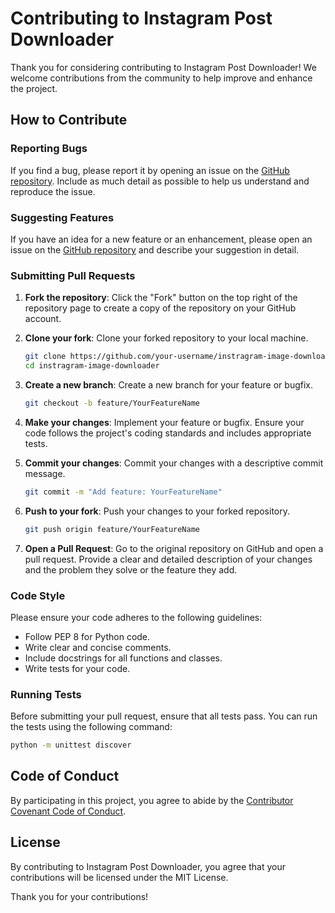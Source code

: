 # Contributing to Instagram Post Downloader

Thank you for considering contributing to Instagram Post Downloader! We welcome contributions from the community to help improve and enhance the project.

## How to Contribute

### Reporting Bugs
If you find a bug, please report it by opening an issue on the [GitHub repository](https://github.com/thepKz/instragram-image-downloader/issues). Include as much detail as possible to help us understand and reproduce the issue.

### Suggesting Features
If you have an idea for a new feature or an enhancement, please open an issue on the [GitHub repository](https://github.com/thepKz/instragram-image-downloader/issues) and describe your suggestion in detail.

### Submitting Pull Requests
1. **Fork the repository**: Click the "Fork" button on the top right of the repository page to create a copy of the repository on your GitHub account.

2. **Clone your fork**: Clone your forked repository to your local machine.
    ```bash
    git clone https://github.com/your-username/instragram-image-downloader.git
    cd instragram-image-downloader
    ```

3. **Create a new branch**: Create a new branch for your feature or bugfix.
    ```bash
    git checkout -b feature/YourFeatureName
    ```

4. **Make your changes**: Implement your feature or bugfix. Ensure your code follows the project's coding standards and includes appropriate tests.

5. **Commit your changes**: Commit your changes with a descriptive commit message.
    ```bash
    git commit -m "Add feature: YourFeatureName"
    ```

6. **Push to your fork**: Push your changes to your forked repository.
    ```bash
    git push origin feature/YourFeatureName
    ```

7. **Open a Pull Request**: Go to the original repository on GitHub and open a pull request. Provide a clear and detailed description of your changes and the problem they solve or the feature they add.

### Code Style
Please ensure your code adheres to the following guidelines:
- Follow PEP 8 for Python code.
- Write clear and concise comments.
- Include docstrings for all functions and classes.
- Write tests for your code.

### Running Tests
Before submitting your pull request, ensure that all tests pass. You can run the tests using the following command:
```bash
python -m unittest discover
```

## Code of Conduct
By participating in this project, you agree to abide by the [Contributor Covenant Code of Conduct](https://www.contributor-covenant.org/version/2/0/code_of_conduct/).

## License
By contributing to Instagram Post Downloader, you agree that your contributions will be licensed under the MIT License.

Thank you for your contributions!
